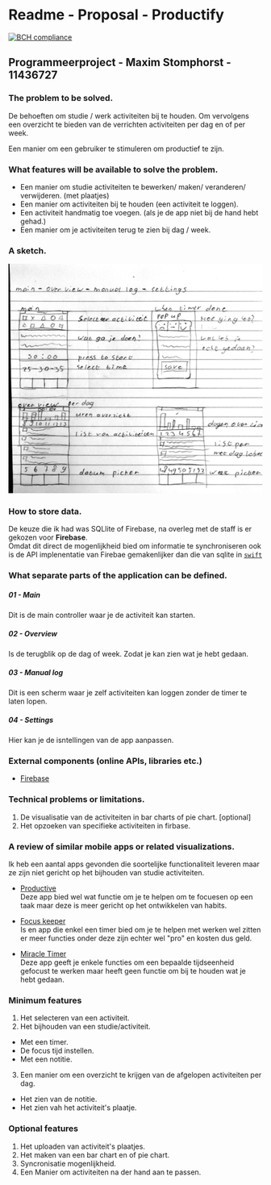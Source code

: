 # Readme - Proposal -  Productify
[![BCH compliance](https://bettercodehub.com/edge/badge/majstomphorst/producitfy?branch=master)](https://bettercodehub.com/)
## Programmeerproject - Maxim Stomphorst - 11436727
### The problem to be solved.
De behoeften om studie / werk activiteiten bij te houden. Om vervolgens een overzicht te bieden van de verrichten activiteiten per dag en of per week.

Een manier om een gebruiker te stimuleren om productief te zijn. 

### What features will be available to solve the problem.
- Een manier om studie activiteiten te bewerken/ maken/ veranderen/ verwijderen. (met plaatjes)
- Een manier om activiteiten bij te houden (een activiteit te loggen).
- Een activiteit handmatig toe voegen. (als je de app niet bij de hand hebt gehad.)
- Een manier om je activiteiten terug te zien bij dag / week.


### A sketch.
![proposal sketch](https://github.com/majstomphorst/producitfy/blob/master/doc/proposal_sketch.jpg?raw=true)


### How to store data.
De keuze die ik had was SQLlite of Firebase, na overleg met de staff is er gekozen voor <b>Firebase</b>. <br>
Omdat dit direct de mogenlijkheid bied om informatie te synchroniseren ook is de API implenentatie van Firebae gemakenlijker dan die van sqlite in [`swift`](https://github.com/stephencelis/SQLite.swift) 


### What separate parts of the application can be defined.

##### 01 - Main
Dit is de main controller waar je de activiteit kan starten.
##### 02 - Overview
Is de terugblik op de dag of week. Zodat je kan zien wat je hebt gedaan.
##### 03 - Manual log
Dit is een scherm waar je zelf activiteiten kan loggen zonder de timer te laten lopen. 
##### 04 - Settings
Hier kan je de isntellingen van de app aanpassen. 


### External components (online APIs, libraries etc.)
- [Firebase](https://firebase.google.com/) 


### Technical problems or limitations.
1. De visualisatie van de activiteiten in bar charts of pie chart. [optional]
2. Het opzoeken van specifieke activiteiten in firbase.


### A review of similar mobile apps or related visualizations.
Ik heb een aantal apps gevonden die soortelijke functionaliteit leveren maar ze zijn niet gericht op het bijhouden van studie activiteiten.

- [Productive](https://itunes.apple.com/us/app/productive-habits-daily-goals-tracker/id983826477?mt=8)<br>
Deze app bied wel wat functie om je te helpen om te focuesen op een taak maar deze is meer gericht op het ontwikkelen van habits.

- [Focus keeper](https://itunes.apple.com/nl/app/focus-keeper-work-study-timer/id830466924?mt=8)<br>
Is en app die enkel een timer bied om je te helpen met werken wel zitten er meer functies onder deze zijn echter wel "pro" en kosten dus geld.

- [Miracle Timer](https://itunes.apple.com/us/app/miracle-timer-be-productive-perfect-for-work-study/id1083895559?mt=8)<br>
Deze app geeft je enkele functies om een bepaalde tijdseenheid gefocust te werken maar heeft geen functie om bij te houden wat je hebt gedaan.

### Minimum features
1. Het selecteren van een activiteit.<br> 
2. Het bijhouden van een studie/activiteit.<br>
 - Met een timer.
 - De focus tijd instellen.
 - Met een notitie.
3. Een manier om een overzicht te krijgen van de afgelopen activiteiten per dag.
 - Het zien van de notitie.
 - Het zien vah het activiteit's plaatje.

### Optional features
1. Het uploaden van activiteit's plaatjes.
2. Het maken van een bar chart en of pie chart.
3. Syncronisatie mogenlijkheid.
4. Een Manier om activiteiten na der hand aan te passen. 
